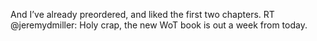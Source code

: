 <!--
id: 218422890
link: http://kevinisom.info/post/218422890/and-ive-already-preordered-and-liked-the-first
slug: and-ive-already-preordered-and-liked-the-first
date: Wed Oct 21 2009 10:45:26 GMT+1300 (NZDT)
raw: {"blog_name":"kevinisom","id":218422890,"post_url":"http://kevinisom.info/post/218422890/and-ive-already-preordered-and-liked-the-first","slug":"and-ive-already-preordered-and-liked-the-first","type":"text","date":"2009-10-20 21:45:26 GMT","timestamp":1256075126,"state":"published","format":"html","reblog_key":"oOrEXQnI","tags":[],"short_url":"http://tmblr.co/Zw68YyD1Dvg","highlighted":[],"feed_item":"http://twitter.com/kev_nz/statuses/5027523375","from_feed_id":"650289","note_count":0,"title":null,"body":"<p>And I&#8217;ve already preordered, and liked the first two chapters. RT @jeremydmiller: Holy crap, the new WoT book is out a week from today.</p>"}
publish: 2009-10-021
tags: 
title: null
-->


And I’ve already preordered, and liked the first two chapters. RT
@jeremydmiller: Holy crap, the new WoT book is out a week from today.


